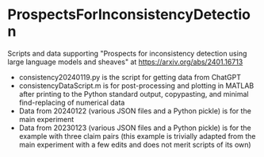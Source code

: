 # ProspectsForInconsistencyDetection
Scripts and data supporting "Prospects for inconsistency detection using large language models and sheaves" at https://arxiv.org/abs/2401.16713

* consistency20240119.py is the script for getting data from ChatGPT
* consistencyDataScript.m is for post-processing and plotting in MATLAB after printing to the Python standard output, copypasting, and minimal find-replacing of numerical data
* Data from 20240122 (various JSON files and a Python pickle) is for the main experiment
* Data from 20230123 (various JSON files and a Python pickle) is for the example with three claim pairs (this example is trivially adapted from the main experiment with a few edits and does not merit scripts of its own)
